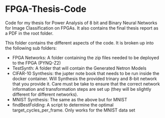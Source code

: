 # FPGA-Thesis-Code
Code for my thesis for Power Analysis of 8 bit and Binary Neural Networks for Image Classification on FPGAs. It also contains the final thesis report as a PDF in the root folder.

This folder contains the different aspects of the code. It is broken up into the following sub folders:
- FPGA Networks: A folder containing the zip files needed to be deployed to the FPGA (PYNQ-Z2)
- TestSynth: A folder that will contain the Generated Netron Models
- CIFAR-10 Synthesis: the jupter note book that needs to be run inside the docker container. Will Synthesis the provided trinary and 8-bit network that you provide it. Care must be take to ensure that the correct network information and transformation steps are set up (they will be slightly different for different networks).
- MNIST Synthesis: The same as the above but for MNIST
- findBestFolding: A script to determine the optimal target_cycles_per_frame. Only works for the MNIST data set
 
